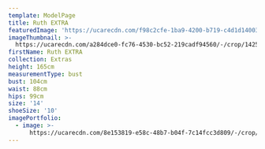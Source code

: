 ```yaml
---
template: ModelPage
title: Ruth EXTRA
featuredImage: 'https://ucarecdn.com/f98c2cfe-1ba9-4200-b719-c4d1d140030a/'
imageThumbnail: >-
  https://ucarecdn.com/a284dce0-fc76-4530-bc52-219cadf94560/-/crop/1425x1974/0,335/-/preview/
firstName: Ruth EXTRA
collection: Extras
height: 165cm
measurementType: bust
bust: 104cm
waist: 88cm
hips: 99cm
size: '14'
shoeSize: '10'
imagePortfolio:
  - image: >-
      https://ucarecdn.com/8e153819-e58c-48b7-b04f-7c14fcc3d809/-/crop/1523x2010/0,299/-/preview/
---
```


